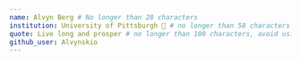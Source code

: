 ```yaml
---
name: Alvyn Berg # No longer than 28 characters
institution: University of Pittsburgh 🚩 # no longer than 58 characters
quote: Live long and prosper # no longer than 100 characters, avoid using quotes(") to guarantee the format remains the same.
github_user: Alvynskio
---
```

